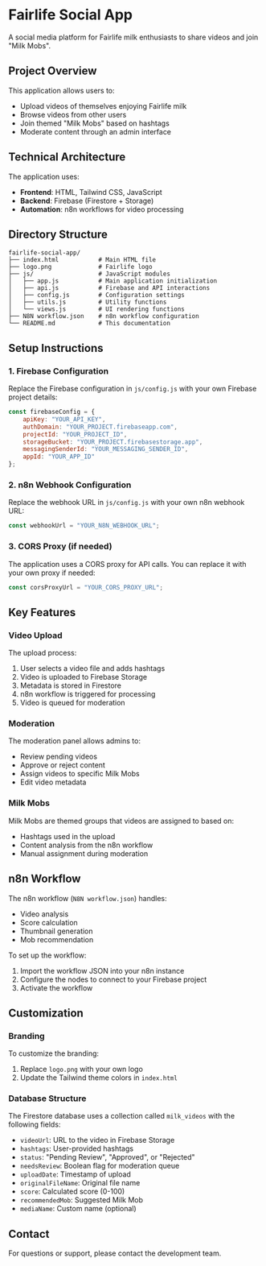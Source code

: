 # Fairlife Social App

A social media platform for Fairlife milk enthusiasts to share videos and join "Milk Mobs".

## Project Overview

This application allows users to:
- Upload videos of themselves enjoying Fairlife milk
- Browse videos from other users
- Join themed "Milk Mobs" based on hashtags
- Moderate content through an admin interface

## Technical Architecture

The application uses:
- **Frontend**: HTML, Tailwind CSS, JavaScript
- **Backend**: Firebase (Firestore + Storage)
- **Automation**: n8n workflows for video processing

## Directory Structure

```
fairlife-social-app/
├── index.html           # Main HTML file
├── logo.png             # Fairlife logo
├── js/                  # JavaScript modules
│   ├── app.js           # Main application initialization
│   ├── api.js           # Firebase and API interactions
│   ├── config.js        # Configuration settings
│   ├── utils.js         # Utility functions
│   └── views.js         # UI rendering functions
├── N8N workflow.json    # n8n workflow configuration
└── README.md            # This documentation
```

## Setup Instructions

### 1. Firebase Configuration

Replace the Firebase configuration in `js/config.js` with your own Firebase project details:

```javascript
const firebaseConfig = {
    apiKey: "YOUR_API_KEY",
    authDomain: "YOUR_PROJECT.firebaseapp.com",
    projectId: "YOUR_PROJECT_ID",
    storageBucket: "YOUR_PROJECT.firebasestorage.app",
    messagingSenderId: "YOUR_MESSAGING_SENDER_ID",
    appId: "YOUR_APP_ID"
};
```

### 2. n8n Webhook Configuration

Replace the webhook URL in `js/config.js` with your own n8n webhook URL:

```javascript
const webhookUrl = "YOUR_N8N_WEBHOOK_URL";
```

### 3. CORS Proxy (if needed)

The application uses a CORS proxy for API calls. You can replace it with your own proxy if needed:

```javascript
const corsProxyUrl = "YOUR_CORS_PROXY_URL";
```

## Key Features

### Video Upload

The upload process:
1. User selects a video file and adds hashtags
2. Video is uploaded to Firebase Storage
3. Metadata is stored in Firestore
4. n8n workflow is triggered for processing
5. Video is queued for moderation

### Moderation

The moderation panel allows admins to:
- Review pending videos
- Approve or reject content
- Assign videos to specific Milk Mobs
- Edit video metadata

### Milk Mobs

Milk Mobs are themed groups that videos are assigned to based on:
- Hashtags used in the upload
- Content analysis from the n8n workflow
- Manual assignment during moderation

## n8n Workflow

The n8n workflow (`N8N workflow.json`) handles:
- Video analysis
- Score calculation
- Thumbnail generation
- Mob recommendation

To set up the workflow:
1. Import the workflow JSON into your n8n instance
2. Configure the nodes to connect to your Firebase project
3. Activate the workflow

## Customization

### Branding

To customize the branding:
1. Replace `logo.png` with your own logo
2. Update the Tailwind theme colors in `index.html`

### Database Structure

The Firestore database uses a collection called `milk_videos` with the following fields:
- `videoUrl`: URL to the video in Firebase Storage
- `hashtags`: User-provided hashtags
- `status`: "Pending Review", "Approved", or "Rejected"
- `needsReview`: Boolean flag for moderation queue
- `uploadDate`: Timestamp of upload
- `originalFileName`: Original file name
- `score`: Calculated score (0-100)
- `recommendedMob`: Suggested Milk Mob
- `mediaName`: Custom name (optional)

## Contact

For questions or support, please contact the development team.
